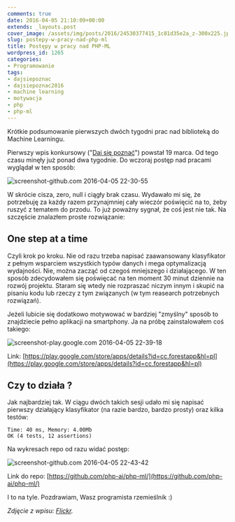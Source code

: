 ```yaml
---
comments: true
date: 2016-04-05 21:10:09+00:00
extends: _layouts.post
cover_image: /assets/img/posts/2016/24530377415_1c81d35e2a_z-300x225.jpg
slug: postepy-w-pracy-nad-php-ml
title: Postępy w pracy nad PHP-ML
wordpress_id: 1265
categories:
- Programowanie
tags:
- dajsiepoznac
- dajsiepoznac2016
- machine learning
- motywacja
- php
- php-ml
---
```


Krótkie podsumowanie pierwszych dwóch tygodni prac nad biblioteką do Machine Learningu.<!-- more -->

Pierwszy wpis konkursowy ("[Daj się poznać](http://itcraftsman.pl/daj-sie-poznac-2016-zaczynamy/)") powstał 19 marca. Od tego czasu minęły już ponad dwa tygodnie. Do wczoraj postęp nad pracami wyglądał w ten sposób:

![screenshot-github.com 2016-04-05 22-30-55](/assets/img/posts/2016/screenshot-github.com-2016-04-05-22-30-55.png)

W skrócie cisza, zero, null i ciągły brak czasu. Wydawało mi się, że potrzebuję za każdy razem przynajmniej cały wieczór poświęcić na to, żeby ruszyć z tematem do przodu. To już poważny sygnał, że coś jest nie tak. Na szczęście znalazłem proste rozwiązanie:


## One step at a time


Czyli krok po kroku. Nie od razu trzeba napisać zaawansowany klasyfikator z pełnym wsparciem wszystkich typów danych i mega optymalizacją wydajności. Nie, można zacząć od czegoś mniejszego i działającego. W ten sposób zdecydowałem się poświęcać na ten moment 30 minut dziennie na rozwój projektu. Staram się wtedy nie rozpraszać niczym innym i skupić na pisaniu kodu lub rzeczy z tym związanych (w tym reasearch potrzebnych rozwiązań).

Jeżeli lubicie się dodatkowo motywować w bardziej "zmyślny" sposób to znajdziecie pełno aplikacji na smartphony. Ja na próbę zainstalowałem coś takiego:

![screenshot-play.google.com 2016-04-05 22-39-18](/assets/img/posts/2016/screenshot-play.google.com-2016-04-05-22-39-18.png)

Link: [https://play.google.com/store/apps/details?id=cc.forestapp&hl=pl](https://play.google.com/store/apps/details?id=cc.forestapp&hl=pl)


## Czy to działa ?


Jak najbardziej tak. W ciągu dwóch takich sesji udało mi się napisać pierwszy działający klasyfikator (na razie bardzo, bardzo prosty) oraz kilka testów:

    
    Time: 40 ms, Memory: 4.00Mb
    OK (4 tests, 12 assertions)


Na wykresach repo od razu widać postęp:

![screenshot-github.com 2016-04-05 22-43-42](/assets/img/posts/2016/screenshot-github.com-2016-04-05-22-43-42.png)

Link do repo: [https://github.com/php-ai/php-ml/](https://github.com/php-ai/php-ml/)



I to na tyle. Pozdrawiam, Wasz programista rzemieślnik :)

*Zdjęcie z wpisu: [Flickr](https://www.flickr.com/photos/nickdm/24530377415/).*
